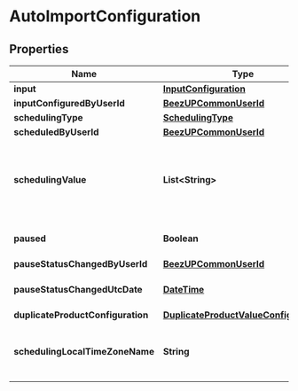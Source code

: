 
# AutoImportConfiguration

## Properties
Name | Type | Description | Notes
------------ | ------------- | ------------- | -------------
**input** | [**InputConfiguration**](InputConfiguration.md) |  | 
**inputConfiguredByUserId** | [**BeezUPCommonUserId**](BeezUPCommonUserId.md) |  | 
**schedulingType** | [**SchedulingType**](SchedulingType.md) |  | 
**scheduledByUserId** | [**BeezUPCommonUserId**](BeezUPCommonUserId.md) |  |  [optional]
**schedulingValue** | **List&lt;String&gt;** | Indicate the scheduling value. If the scheduling type is Interval then the value will be a duration otherwise the values will be the time. | 
**paused** | **Boolean** | Indicate if the auto import is in pause or not. | 
**pauseStatusChangedByUserId** | [**BeezUPCommonUserId**](BeezUPCommonUserId.md) |  |  [optional]
**pauseStatusChangedUtcDate** | [**DateTime**](DateTime.md) | Indicate when the pause status has changed in UTC date. |  [optional]
**duplicateProductConfiguration** | [**DuplicateProductValueConfiguration**](DuplicateProductValueConfiguration.md) |  | 
**schedulingLocalTimeZoneName** | **String** | Indicate the time zone name of the scheduling. If the scheduling type is \&quot;Schedule\&quot; |  [optional]



